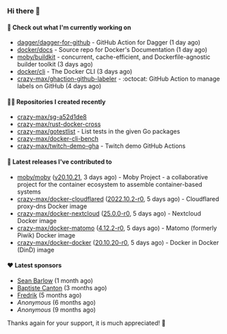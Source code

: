 ### Hi there 👋

#### 👷 Check out what I'm currently working on

- [dagger/dagger-for-github](https://github.com/dagger/dagger-for-github) - GitHub Action for Dagger (1 day ago)
- [docker/docs](https://github.com/docker/docs) - Source repo for Docker&#39;s Documentation (1 day ago)
- [moby/buildkit](https://github.com/moby/buildkit) - concurrent, cache-efficient, and Dockerfile-agnostic builder toolkit (3 days ago)
- [docker/cli](https://github.com/docker/cli) - The Docker CLI (3 days ago)
- [crazy-max/ghaction-github-labeler](https://github.com/crazy-max/ghaction-github-labeler) - :octocat: GitHub Action to manage labels on GitHub (4 days ago)

#### 👨‍💻 Repositories I created recently

- [crazy-max/sg-a52d1de8](https://github.com/crazy-max/sg-a52d1de8)
- [crazy-max/rust-docker-cross](https://github.com/crazy-max/rust-docker-cross)
- [crazy-max/gotestlist](https://github.com/crazy-max/gotestlist) - List tests in the given Go packages
- [crazy-max/docker-cli-bench](https://github.com/crazy-max/docker-cli-bench)
- [crazy-max/twitch-demo-gha](https://github.com/crazy-max/twitch-demo-gha) - Twitch demo GitHub Actions

#### 🚀 Latest releases I've contributed to

- [moby/moby](https://github.com/moby/moby) ([v20.10.21](https://github.com/moby/moby/releases/tag/v20.10.21), 3 days ago) - Moby Project - a collaborative project for the container ecosystem to assemble container-based systems
- [crazy-max/docker-cloudflared](https://github.com/crazy-max/docker-cloudflared) ([2022.10.2-r0](https://github.com/crazy-max/docker-cloudflared/releases/tag/2022.10.2-r0), 5 days ago) - Cloudflared proxy-dns Docker image
- [crazy-max/docker-nextcloud](https://github.com/crazy-max/docker-nextcloud) ([25.0.0-r0](https://github.com/crazy-max/docker-nextcloud/releases/tag/25.0.0-r0), 5 days ago) - Nextcloud Docker image
- [crazy-max/docker-matomo](https://github.com/crazy-max/docker-matomo) ([4.12.2-r0](https://github.com/crazy-max/docker-matomo/releases/tag/4.12.2-r0), 5 days ago) - Matomo (formerly Piwik) Docker image
- [crazy-max/docker-docker](https://github.com/crazy-max/docker-docker) ([20.10.20-r0](https://github.com/crazy-max/docker-docker/releases/tag/20.10.20-r0), 5 days ago) - Docker in Docker (DinD) image

#### ❤️ Latest sponsors
- [Sean Barlow](https://github.com/woolrab6) (1 month ago)
- [Baptiste Canton](https://github.com/batmac) (3 months ago)
- [Fredrik](https://github.com/fredrikscode) (5 months ago)
- _Anonymous_ (6 months ago)
- _Anonymous_ (9 months ago)

Thanks again for your support, it is much appreciated! 🙏
